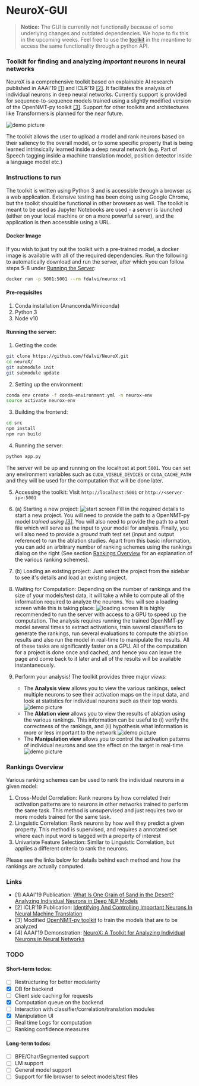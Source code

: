 # NeuroX-GUI

> **Notice:** The GUI is currently not functionally because of some underlying
changes and outdated dependencies. We hope to fix this in the upcoming weeks.
Feel free to use the [toolkit](https://github.com/fdalvi/NeuroX) in the
meantime to access the same functionality through a python API.

### Toolkit for finding and analyzing _important_ neurons in neural networks
NeuroX is a comprehensive toolkit based on explainable AI research published in
AAAI'19 [[1]](http://www.aaai.org/Papers/AAAI/2019/AAAI-DalviF.5894.pdf) and 
ICLR'19 [[2]](https://openreview.net/pdf?id=H1z-PsR5KX). It
facilitates the analysis of individual neurons in deep neural networks.
Currently support is provided for sequence-to-sequence models trained using a
slightly modified version of the OpenNMT-py toolkit 
[[3]](https://github.com/fdalvi/opennmt-inspection). Support for other toolkits
and architectures like Transformers is planned for the near future.

![demo picture](docs/en-ar-NeuroX.png)

The toolkit allows the user to upload a model and rank neurons based on their
saliency to the overall model, or to some specific property that is being
learned intrinsically learned inside a deep neural network (e.g. Part of Speech
tagging inside a machine translation model, position detector inside a language
model etc.)

### Instructions to run
The toolkit is written using Python 3 and is accessible through a browser as a
web application. Extensive testing has been doing using Google Chrome, but the
toolkit should be functional in other browsers as well. The toolkit is meant to
be used as Jupyter Notebooks are used - a server is launched (either on your
local machine or on a more powerful server), and the application is then
accessible using a URL.

#### Docker Image
If you wish to just try out the toolkit with a pre-trained model, a docker image
is available with all of the required dependencies. Run the following to automatically
download and run the server, after which you can follow steps 5-8 under
[Running the Server](README.md#running-the-server):

```bash
docker run -p 5001:5001 --rm fdalvi/neurox:v1
```

#### Pre-requisites
1. Conda installation (Ananconda/Miniconda)
2. Python 3
3. Node v10

#### Running the server:
1. Getting the code:
```bash
git clone https://github.com/fdalvi/NeuroX.git
cd neuroX/
git submodule init
git submodule update
```

2. Setting up the environment:
```bash
conda env create -f conda-environment.yml -n neurox-env
source activate neurox-env
```

3. Building the frontend:
```bash
cd src
npm install
npm run build
```

4. Running the server:
```bash
python app.py
```

The server will be up and running on the localhost at port `5001`. You can set
any environment variables such as `CUDA_VISBLE_DEVICES` or `CUDA_CACHE_PATH` and
they will be used for the computation that will be done later.

5. Accessing the toolkit: Visit `http://localhost:5001` or 
`http://<server-ip>:5001`

6. (a) Starting a new project:
![start screen](docs/NeuroX-start-screen.png)
Fill in the required details to start a new project. You will need to provide
the path to a OpenNMT-py model _trained using 
[[3]](https://github.com/fdalvi/opennmt-inspection)_. You will also need to 
provide the path to a text file which will serve as the input to your model for
analysis. Finally, you will also need to provide a _ground truth_ test set 
(input and output reference) to run the ablation studies. Apart from this basic
information, you can add an arbitrary number of ranking schemes using the
rankings dialog on the right (See section 
[Rankings Overview](https://github.com/fdalvi/NeuroX/blob/master/README.md#rankings-overview)
 for an explanation of the various ranking schemes).

6. (b) Loading an existing project: Just select the project from the sidebar to
see it's details and load an existing project.

7. Waiting for Computation: Depending on the number of rankings and the size of
your models/test data, it will take a while to compute all of the information 
required to analyze the neurons. You will see a loading screen while this is 
taking place:
![loading screen](docs/NeuroX-loading-screen.png)
It is highly recommended to run the server with access to a GPU to speed up the
computation. The analysis requires running the trained OpenNMT-py model several
times to extract activations, train several classifiers to generate the
rankings, run several evaluations to compute the ablation results and also run
the model in real-time to manipulate the results. All of these tasks are
significantly faster on a GPU. All of the computation for a project is done
once and cached, and hence you can leave the page and come back to it later and 
all of the results will be available instantaneously.

8. Perform your analysis! The toolkit provides three major _views_:
	- The **Analysis view** allows you to view the various rankings, select 
	multiple neurons to see their activation maps on the input data, and look
	at statistics for individual neurons such as their top words. 
	![demo picture](docs/en-ar-NeuroX-analysis.png)
	- The **Ablation view** allows you to view the results of ablation using the
	various rankings. This information can be useful to (i) verify the 
	correctness of the rankings, and (ii) hypothesis what information is more or
	less important to the network
	![demo picture](docs/en-ar-NeuroX-ablation.png)
	- The **Manipulation view** allows you to control the activation patterns of
	individual neurons and see the effect on the target in real-time
	![demo picture](docs/en-ar-NeuroX-manipulation.png)

### Rankings Overview
Various ranking schemes can be used to rank the individual neurons in a given 
model:
1. Cross-Model Correlation: Rank neurons by how correlated their activation 
patterns are to neurons in other networks trained to perform the same task. This
method is unsupervised and just requires two or more models trained for the same
task.
2. Linguistic Correlation: Rank neurons by how well they predict a given 
property. This method is supervised, and requires a annotated set where each
input word is tagged with a property of interest
3. Univariate Feature Selection: Similar to Linguistic Correlation, but applies
a different criteria to rank the neurons.

Please see the links below for details behind each method and how the rankings
are actually computed.

### Links
- [1] AAAI'19 Publication: [What Is One Grain of Sand in the Desert? Analyzing Individual Neurons in Deep NLP Models](http://www.aaai.org/Papers/AAAI/2019/AAAI-DalviF.5894.pdf)
- [2] ICLR'19 Publication: [Identifying And Controlling Important Neurons In Neural Machine Translation](https://openreview.net/pdf?id=H1z-PsR5KX)
- [3] Modified [OpenNMT-py toolkit](https://github.com/fdalvi/opennmt-inspection) to train the models that are to be analyzed
- [4] AAAI'19 Demonstration: [NeuroX: A Toolkit for Analyzing Individual Neurons in Neural Networks](https://arxiv.org/pdf/1812.09359.pdf)

### TODO
#### Short-term todos:
- [ ] Restructuring for better modularity
- [x] DB for backend
- [ ] Client side caching for requests
- [x] Computation queue on the backend
- [ ] Interaction with classifier/correlation/translation modules
- [x] Manipulation UI
- [ ] Real time Logs for computation
- [ ] Ranking confidence measures

#### Long-term todos:
- [ ] BPE/Char/Segmented support
- [ ] LM support
- [ ] General model support
- [ ] Support for file browser to select models/test files
